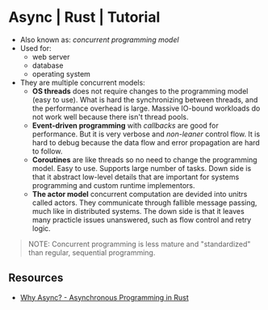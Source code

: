 # Async | Rust | Tutorial
- Also known as: *concurrent programming model*
- Used for: 
    - web server
    - database
    - operating system
- They are multiple concurrent models: 
    - **OS threads** does not require changes to the programming model (easy to use). What is hard the synchronizing between threads, and the performance overhead is large. Massive IO-bound workloads do not work well because there isn't thread pools.
    - **Event-driven programming** with *callbacks* are good for performance. But it is very verbose and *non-leaner* control flow. It is hard to debug because the data flow and error propagation are hard to follow.
    - **Coroutines** are like threads so no need to change the programming model. Easy to use. Supports large number of tasks. Down side is that it abstract low-level details that are important for systems programming and custom runtime implementors.
    - **The actor model** concurrent computation are devided into unitrs called actors. They communicate through fallible message passing, much like in distributed systems. The down side is that it leaves many practicle issues unanswered, such as flow control and retry logic.


    

> NOTE: Concurrent programming is less mature and "standardized" than regular, sequential programming. 

## Resources
- [Why Async? - Asynchronous Programming in Rust](https://rust-lang.github.io/async-book/01_getting_started/02_why_async.html)
